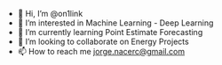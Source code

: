 - 👋 Hi, I’m @on1link
- 👀 I’m interested in Machine Learning - Deep Learning
- 🌱 I’m currently learning Point Estimate Forecasting
- 💞️ I’m looking to collaborate on Energy Projects
- 📫 How to reach me jorge.nacerc@gmail.com 
<!---
on1link/on1link is a ✨ special ✨ repository because its `README.md` (this file) appears on your GitHub profile.
You can click the Preview link to take a look at your changes.
--->
